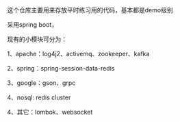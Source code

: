 这个仓库主要用来存放平时练习用的代码，基本都是demo级别

采用spring boot，

现有的小模块可分为：

1、apache：log4j2、activemq、zookeeper、kafka

2、spring：spring-session-data-redis

3、google：gson、grpc

4、nosql: redis cluster

4、其它：lombok、websocket
